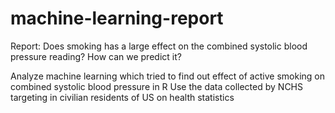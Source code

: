# machine-learning-report
Report: Does smoking has a large effect on the combined systolic blood pressure reading? How can we predict it? 

Analyze machine learning which tried to find out effect of active smoking on combined systolic blood pressure in R
Use the data collected by NCHS targeting in civilian residents of US on health statistics
